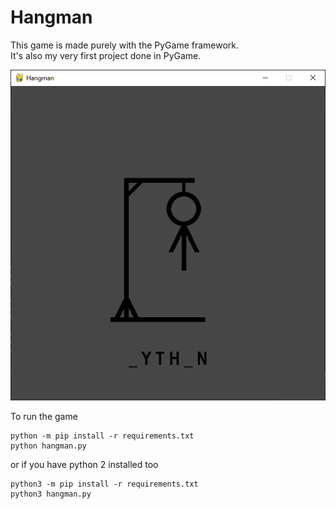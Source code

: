 # Hangman
This game is made purely with the PyGame framework.  
It's also my very first project done in PyGame.

![](banner.png)

To run the game 

```
python -m pip install -r requirements.txt 
python hangman.py
```
  
or if you have python 2 installed too  
```
python3 -m pip install -r requirements.txt 
python3 hangman.py
```